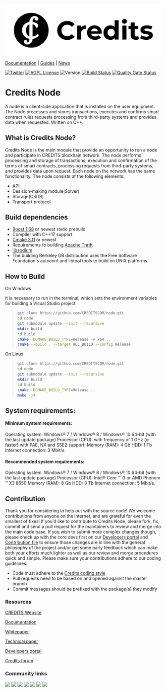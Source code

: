 <img src="https://raw.githubusercontent.com/CREDITSCOM/Documentation/master/Src/Logo_Credits_horizontal_black.png" align="center">

[Documentation](https://developers.credits.com/en/Articles/Platform) \|
[Guides](https://developers.credits.com/en/Articles/Guides) \|
[News](https://credits.com/en/Home/News)

[![Twitter](https://img.shields.io/twitter/follow/creditscom.svg?label=Follow&style=social)](https://twitter.com/intent/follow?screen_name=creditscom)
[![AGPL License](https://img.shields.io/github/license/CREDITSCOM/node.svg?color=green&label=License&style=plastic)](LICENSE)
![Version](https://img.shields.io/github/tag/CREDITSCOM/node.svg?label=Versoin&style=plastic)
[![Build Status](https://161.156.96.18:8443/buildStatus/icon?job=client_linux_x64&lastBuild)](https://161.156.96.18:8443/job/client_linux_x64/lastBuild/)
[![Quality Gate Status](https://sonarcloud.io/api/project_badges/measure?project=CREDITSCOM_node&metric=alert_status)](https://sonarcloud.io/dashboard?id=CREDITSCOM_node)
# Credits Node
A node is a client-side application that is installed on the user equipment.
The Node processes and stores transactions, executes and confirms smart contract rules requests processing from third-party systems and provides data when requested.
Written on C++.

<h2>What is Credits Node?</h2>
<p>Credits Node is the main module that provide an opportunity to run a node and participate in CREDITS blockhain network. The node performs processing and storage of transactions, execution and confirmation of the terms of smart contracts, processing requests from third-party systems, and provides data upon request. Each node on the network has the same functionality.
The node consists of the following elements:</p>
<ul>
<li>API</li> 
<li>Desision-making module(Solver)</li> 
<li>Storage(CSDB)</li> 
<li>Transport protocol</li> 
</ul>

<h2>Build dependencies</h2>
<ul>
<li><a href="https://www.boost.org/users/history/version_1_68_0.html">Boost 1.68</a> or newest static prebuild</li>
<li>Compiler with C++17 support</li>
<li><a href="https://cmake.org/download/">Cmake 3.11</a> or newest</li>
<li> Requirements fo building <a href="https://thrift.apache.org/docs/install/">Apache Thrift</a></li>
<li><a href="https://github.com/jedisct1/libsodium">libsodium</a></li>
<li>The building Berkeley DB distribution uses the Free Software Foundation's autoconf and libtool tools to build on UNIX platforms.</li>
   
</ul>

<h2>How to Build</h2>

On Windows<br/>

It is necessary to run in the terminal, which sets the environment variables for building a Visual Studio project

>```sh
>git clone https://github.com/CREDITSCOM/node.git
>cd node
>git submodule update --init --recursive
>mkdir build
>cd build
>cmake -DCMAKE_BUILD_TYPE=Release -A x64 ..
>cmake --build . --target ALL_BUILD --config Release

On Linux<br/>

>```sh
>git clone https://github.com/CREDITSCOM/node.git
>cd node
>git submodule update --init --recursive
>mkdir build
>cd build
>cmake -DCMAKE_BUILD_TYPE=Release ..
>make -j4

<h2>System requirements:</h2>
<h4>Minimum system requirements:</h4>
Operating system: Windows® 7 / Windows® 8 / Windows® 10 64-bit (with the last update package)
Processor (CPU): with frequency of 1 GHz (or faster) with PAE, NX and SSE2 support;
Memory (RAM): 4 Gb
HDD: 1 Tb
Internet connection: 3 Mbit/s
<h4>Recommended system requirements:</h4>

Operating system: Windows® 7 / Windows® 8 / Windows® 10 64-bit (with the last update package)
Processor (CPU): Intel® Core ™ i3 or AMD Phenom ™ X3 8650
Memory (RAM): 8 Gb
HDD: 3 Tb
Internet connection: 5 Mbit/s.

<h2>Contribution</h2>
<p>Thank you for considering to help out with the source code! We welcome contributions from anyone on the internet, and are grateful for even the smallest of fixes!
If you'd like to contribute to Credits Node, please fork, fix, commit and send a pull request for the maintainers to review and merge into the main code base. If you wish to submit more complex changes though, please check up with the core devs first on our <a href="https://developers.credits.com/">Developers portal</a> and <a href="https://github.com/CREDITSCOM/Documentation/blob/master/Contribution.md"> Contribution file</a> to ensure those changes are in line with the general philosophy of the project and/or get some early feedback which can make both your efforts much lighter as well as our review and merge procedures quick and simple.
Please make sure your contributions adhere to our coding guidelines:</p>
<ul>
<li>Code must adhere to the <a href="https://google.github.io/styleguide/cppguide.html">Credits coding style</a></li>

<li>Pull requests need to be based on and opened against the master branch</li>
<li>Commit messages should be prefixed with the package(s) they modify</li>
</ul>
<h3>Resources</h3>

<a href="https://credits.com//">CREDITS Website</a>

<a href="https://github.com/CREDITSCOM/DOCUMENTATION">Documentation</a>

<a href="https://credits.com/Content/Docs/TechnicalWhitePaperCREDITSEng.pdf">Whitepaper</a>

<a href="https://credits.com/Content/Docs/TechnicalPaperENG.pdf">Technical paper</a>

<a href="https://developers.credits.com/">Developers portal</a>

<a href="http://forum.credits.com/">Credits forum</a>
<h3>Community links</h3>
   <a href="https://t.me/creditscom"><img src ="https://simpleicons.org/icons/telegram.svg" height=40 widht=40 ></a>
   <a href="https://twitter.com/creditscom"><img src ="https://simpleicons.org/icons/twitter.svg" height=40 widht=40 ></a>
   <a href="https://www.reddit.com/r/CreditsOfficial/"><img src ="https://simpleicons.org/icons/reddit.svg" height=40 widht=40></a> 
   <a href="https://medium.com/@credits"><img src="https://simpleicons.org/icons/medium.svg" height=40 widht=40></a>
   <a href="https://www.instagram.com/credits_com/"><img src="https://simpleicons.org/icons/facebook.svg" height=40 widht=40></a>
   <a href="https://www.facebook.com/creditscom"><img src="https://simpleicons.org/icons/instagram.svg" height=40 widht=40></a>
   <a href="https://www.youtube.com/channel/UC7kjX_jgauCqmf_a4fqLGOQ"><img src="https://simpleicons.org/icons/youtube.svg" height=40 widht=40></a>